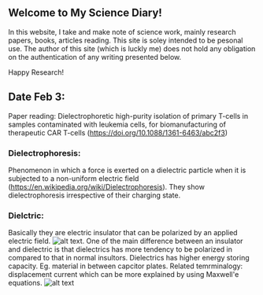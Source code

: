 ## Welcome to My Science Diary!

In this website, I take and make note of science work, mainly research papers, books, articles reading. This site is soley intended to be pesonal use. The author of this site (which is luckly me) does not hold any obligation on the authentication of any writing presented below. 

Happy Research!

## Date Feb 3:
Paper reading: Dielectrophoretic high-purity isolation of primary T-cells in samples contaminated with leukemia cells, for biomanufacturing of therapeutic CAR T-cells (https://doi.org/10.1088/1361-6463/abc2f3)

### Dielectrophoresis:
Phenomenon in which a force is exerted on a dielectric particle when it is subjected to a non-uniform electric field (https://en.wikipedia.org/wiki/Dielectrophoresis). They show dielectrophoresis irrespective of their charging state. 
### Dielctric:
Basically they are electric insulator that can be polarized by an applied electric field. ![alt text](https://upload.wikimedia.org/wikipedia/commons/thumb/c/cd/Capacitor_schematic_with_dielectric.svg/220px-Capacitor_schematic_with_dielectric.svg.png). One of the main difference between an insulator and dielectric is that dielectrics has more tendency to be polarized in compared to that in normal insultors. Dielectrics has higher energy storing capacity. Eg. material in between capcitor plates. Related temrminalogy: displacement current which can be more explained by using Maxwell'e equations.
![alt text](https://upload.wikimedia.org/wikipedia/commons/thumb/b/bc/Current_continuity_in_capacitor.svg/200px-Current_continuity_in_capacitor.svg.png) 




